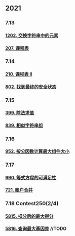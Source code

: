 ## 2021
### 7.13
#### [1202. 交换字符串中的元素](https://leetcode-cn.com/problems/smallest-string-with-swaps/)
#### [207. 课程表](https://leetcode-cn.com/problems/course-schedule/)
### 7.14
#### [210. 课程表 II](https://leetcode-cn.com/problems/course-schedule-ii/)
#### [802. 找到最终的安全状态](https://leetcode-cn.com/problems/find-eventual-safe-states/)
### 7.15
#### [399. 除法求值](https://leetcode-cn.com/problems/evaluate-division/)
#### [839. 相似字符串组](https://leetcode-cn.com/problems/similar-string-groups/)
### 7.16
#### [952. 按公因数计算最大组件大小](https://leetcode-cn.com/problems/largest-component-size-by-common-factor/)
### 7.17
#### [990. 等式方程的可满足性](https://leetcode-cn.com/problems/satisfiability-of-equality-equations/)
#### [721. 账户合并](https://leetcode-cn.com/problems/accounts-merge/)
### 7.18 Contest250(2/4)
#### [5815. 扣分后的最大得分](https://leetcode-cn.com/problems/maximum-number-of-points-with-cost/)
#### [5816. 查询最大基因差](https://leetcode-cn.com/problems/maximum-genetic-difference-query/) //TODO